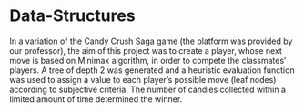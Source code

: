 # Data-Structures
In a variation of the Candy Crush Saga game (the platform was provided by our professor), the aim of this project was to create a player, whose next move is based on Minimax algorithm, in order to compete the classmates’ players. A tree of depth 2 was generated and a heuristic evaluation function was used to assign a value to each player’s possible move (leaf nodes) according to subjective criteria. The number of candies collected within a limited amount of time determined the winner.
